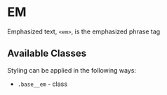 # EM
Emphasized text, `<em>`, is the emphasized phrase tag

## Available Classes
Styling can be applied in the following ways:

* `.base__em` - class
